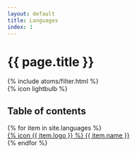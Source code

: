 ```yaml
---
layout: default
title: Languages
index: 1
---
```


<div class="container mx-auto">
  <div class="bg-sc-gray-5 rounded-lg flex flex-row justify-between items-center">
    <div class="p-10">
      <h1 class="text-sc-title-1-1 text-sc-gray-1 font-bold">{{ page.title }}</h1>
      {% include atoms/filter.html %}
    </div>
    <div class="hidden lg:block lg:mx-10">{% icon lightbulb %}</div>
  </div>

  <h2 class="font-bold text-sc-gray-1 text-sc-title-4-2 mt-12">Table of contents</h2>
  <div class="grid  grid-cols-2 lg:grid-cols-5 gap-6 mt-4 mb-24">
    {% for item in site.languages %}
      <a data-card="{{ item.name }}" href="/languages/{{ item.url }}/start.html" class="filterable-card bg-sc-gray-5 rounded-lg hover:shadow-lg cursor-pointer">
        <div class="mb-9 mt-6 flex flex-col items-center">
          <span class="w-12 h-12">{% icon {{ item.logo }} %}</span>
          <span class="mt-4 font-medium text-sc-gray-1 text-sc-text-6">{{ item.name }}</span>
        </div>
      </a>
    {% endfor %}
  </div>
</div>
